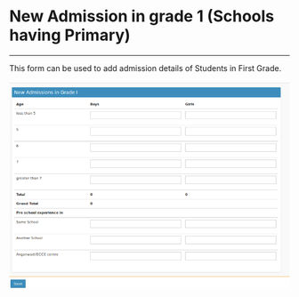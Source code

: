 # New Admission in grade 1 (Schools having Primary)
----

This form can be used to add admission details of Students in First Grade.


![Firstgrade](firstgrade.png "First Grade Admission")

